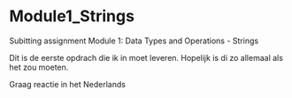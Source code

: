 # Module1_Strings
Subitting assignment Module 1: Data Types and Operations - Strings

Dit is de eerste opdrach die ik in moet leveren.
Hopelijk is di zo allemaal als het zou moeten.

Graag reactie in het Nederlands

